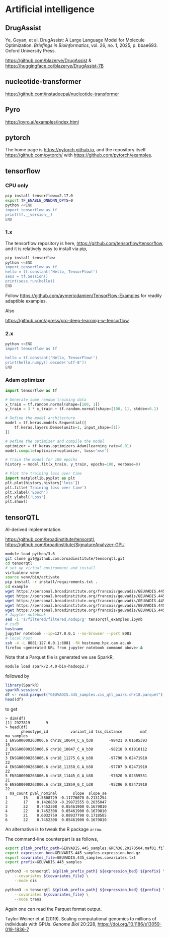 # Artificial intelligence

## DrugAssist

Ye, Geyan, et al. DrugAssist: A Large Language Model for Molecule Optimization. *Briefings in Bioinformatics*, vol. 26, no. 1, 2025, p. bbae693. Oxford University Press.

<https://github.com/blazerye/DrugAssist> & <https://huggingface.co/blazerye/DrugAssist-7B>

## nucleotide-transformer

<https://github.com/instadeepai/nucleotide-transformer>

## Pyro

<https://pyro.ai/examples/index.html>

## pytorch

The home page is <https://pytorch.github.io>, and the repository itself <https://github.com/pytorch/> with <https://github.com/pytorch/examples>.

## tensorflow

### CPU only

```bash
pip install tensorflow==2.17.0
export TF_ENABLE_ONEDNN_OPTS=0
python <<END
import tensorflow as tf
print(tf.__version__)
END
```

### 1.x

The tensorflow repository is here, <https://github.com/tensorflow/tensorflow>, and it is relatively easy to install via pip,
```bash
pip install tensorflow
python <<END
import tensorflow as tf
hello = tf.constant('Hello, TensorFlow!')
sess = tf.Session()
print(sess.run(hello))
END
```
Follow <https://github.com/aymericdamien/TensorFlow-Examples> for readily adaptible examples.

Also

<https://github.com/apress/pro-deep-learning-w-tensorflow>

### 2.x

```bash
python <<END
import tensorflow as tf

hello = tf.constant('Hello, TensorFlow!')
print(hello.numpy().decode('utf-8'))
END
```

### Adam optimizer

```python
import tensorflow as tf

# Generate some random training data
x_train = tf.random.normal(shape=[100, 1])
y_train = 3 * x_train + tf.random.normal(shape=[100, 1], stddev=0.1)

# Define the model architecture
model = tf.keras.models.Sequential([
    tf.keras.layers.Dense(units=1, input_shape=[1])
])

# Define the optimizer and compile the model
optimizer = tf.keras.optimizers.Adam(learning_rate=0.01)
model.compile(optimizer=optimizer, loss='mse')

# Train the model for 100 epochs
history = model.fit(x_train, y_train, epochs=100, verbose=0)

# Plot the training loss over time
import matplotlib.pyplot as plt
plt.plot(history.history['loss'])
plt.title('Training loss over time')
plt.xlabel('Epoch')
plt.ylabel('Loss')
plt.show()
```

## tensorQTL

AI-derived implementation.

<https://github.com/broadinstitute/tensorqtl>, <https://github.com/broadinstitute/SignatureAnalyzer-GPU>

```bash
module load python/3.6
git clone git@github.com:broadinstitute/tensorqtl.git
cd tensorqtl
# set up virtual environment and install
virtualenv venv
source venv/bin/activate
pip install -r install/requirements.txt .
cd example
wget https://personal.broadinstitute.org/francois/geuvadis/GEUVADIS.445_samples.GRCh38.20170504.maf01.filtered.nodup.bed
wget https://personal.broadinstitute.org/francois/geuvadis/GEUVADIS.445_samples.GRCh38.20170504.maf01.filtered.nodup.bim
wget https://personal.broadinstitute.org/francois/geuvadis/GEUVADIS.445_samples.GRCh38.20170504.maf01.filtered.nodup.fam   
wget https://personal.broadinstitute.org/francois/geuvadis/GEUVADIS.445_samples.covariates.txt
wget https://personal.broadinstitute.org/francois/geuvadis/GEUVADIS.445_samples.expression.bed.gz
# Jupyter notebook
sed -i 's/filtered/filtered.nodup/g' tensorqtl_examples.ipynb
# csd3
hostname
jupyter notebook --ip=127.0.0.1 --no-browser --port 8081
# local host
ssh -4 -L 8081:127.0.0.1:8081 -fN hostname.hpc.cam.ac.uk
firefox <generated URL from jupyter notebook command above> &
```
Note that a Parquet file is generated we use SparkR,
```bash
module load spark/2.4.0-bin-hadoop2.7
```
followed by
```r
library(SparkR)
sparkR.session()
df <- read.parquet("GEUVADIS.445_samples.cis_qtl_pairs.chr18.parquet")
head(df)
```
to get
```
> dim(df)
[1] 2927819       9
> head(df)
       phenotype_id          variant_id tss_distance        maf ma_samples
1 ENSG00000263006.6 chr18_10644_C_G_b38       -98421 0.01685393         15
2 ENSG00000263006.6 chr18_10847_C_A_b38       -98218 0.01910112         17
3 ENSG00000263006.6 chr18_11275_G_A_b38       -97790 0.02471910         22
4 ENSG00000263006.6 chr18_11358_G_A_b38       -97707 0.02471910         22
5 ENSG00000263006.6 chr18_11445_G_A_b38       -97620 0.02359551         21
6 ENSG00000263006.6 chr18_13859_G_C_b38       -95206 0.02471910         22
  ma_count pval_nominal       slope  slope_se
1       15    0.5808729 -0.11776078 0.2131254
2       17    0.1428839 -0.29872555 0.2035047
3       22    0.7452308  0.05461900 0.1679810
4       22    0.7452308  0.05461900 0.1679810
5       21    0.6032759  0.08937798 0.1718505
6       22    0.7452308  0.05461900 0.1679810
```
An alternative is to tweak the R package `arrow`.

The command-line counterpart is as follows,
```bash
export plink_prefix_path=GEUVADIS.445_samples.GRCh38.20170504.maf01.filtered.nodup
export expression_bed=GEUVADIS.445_samples.expression.bed.gz
export covariates_file=GEUVADIS.445_samples.covariates.txt
export prefix=GEUVADIS.445_samples

python3 -m tensorqtl ${plink_prefix_path} ${expression_bed} ${prefix} \
    --covariates ${covariates_file} \
    --mode cis

python3 -m tensorqtl ${plink_prefix_path} ${expression_bed} ${prefix} \
    --covariates ${covariates_file} \
    --mode trans
```
Again one can read the Parquet format output.

Taylor-Weiner et al (2019). Scaling computational genomics to millions of individuals with GPUs. *Genome Biol* 20:228,
<https://doi.org/10.1186/s13059-019-1836-7>
